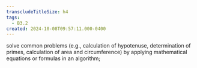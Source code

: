 ```yaml
---
transcludeTitleSize: h4
tags:
  - B3.2
created: 2024-10-08T09:57:11.000-0400
---
```

solve common problems (e.g., calculation of hypotenuse, determination of primes, calculation of area and circumference) by applying mathematical equations or formulas in an algorithm;